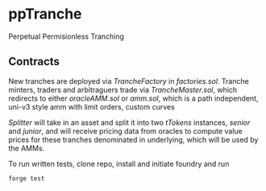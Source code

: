 # ppTranche
Perpetual Permisionless Tranching

## Contracts
New tranches are deployed via _TrancheFactory_ in _factories.sol_. 
Tranche minters, traders and arbitraguers trade via _TrancheMaster.sol_, which redirects to either _oracleAMM.sol_ 
  or _amm.sol_, which is a path independent, uni-v3 style amm with limit orders, custom curves
  
_Splitter_ will take in an asset and split it into two _tTokens_ instances, _senior_ and _junior_, and will receive 
pricing data from oracles to compute value prices for these tranches denominated in underlying, which will be used by the AMMs. 

To run written tests, clone repo, install and initiate foundry and run
```
forge test
```

